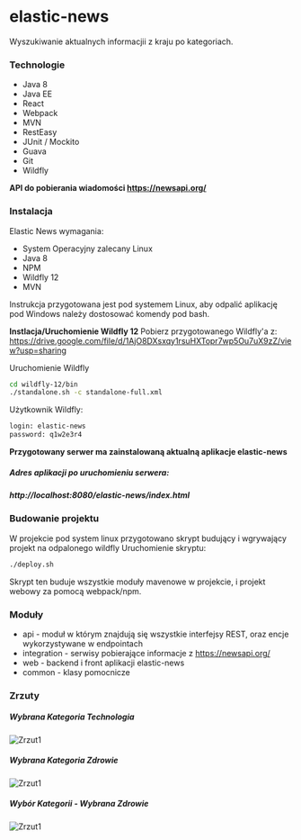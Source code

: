 # elastic-news
Wyszukiwanie aktualnych informacjii z kraju po kategoriach.

### Technologie
- Java 8
- Java EE
- React
- Webpack
- MVN
- RestEasy
- JUnit / Mockito
- Guava
- Git
- Wildfly

**API do pobierania wiadomości  https://newsapi.org/**

### Instalacja

Elastic News wymagania:
- System Operacyjny zalecany Linux
- Java 8
- NPM
- Wildfly 12
- MVN

Instrukcja przygotowana jest pod systemem Linux, aby odpalić aplikację pod Windows należy dostosować komendy pod bash.

**Instlacja/Uruchomienie Wildfly 12**
Pobierz przygotowanego Wildfly'a z:
https://drive.google.com/file/d/1AjO8DXsxqy1rsuHXTopr7wp5Ou7uX9zZ/view?usp=sharing

Uruchomienie Wildfly
```sh
cd wildfly-12/bin
./standalone.sh -c standalone-full.xml
```
Użytkownik Wildfly:
```sh
login: elastic-news
password: q1w2e3r4
```

**Przygotowany serwer ma zainstalowaną aktualną aplikacje elastic-news**

##### Adres aplikacji po uruchomieniu serwera:
##### http://localhost:8080/elastic-news/index.html


### Budowanie projektu
W projekcie pod system linux przygotowano skrypt budujący i wgrywający projekt na odpalonego wildfly
Uruchomienie skryptu:
```sh
./deploy.sh 
```
Skrypt ten buduje wszystkie moduły mavenowe w projekcie, i projekt webowy za pomocą webpack/npm.

### Moduły
- api - moduł w którym znajdują się wszystkie interfejsy REST, oraz encje wykorzystywane w endpointach
- integration - serwisy pobierające informacje z https://newsapi.org/
- web - backend i front aplikacji elastic-news
- common - klasy pomocnicze


### Zrzuty
##### Wybrana Kategoria Technologia
![Zrzut1](https://lh4.googleusercontent.com/DliU1SitDtCVW24d9ZkP4Wrr8lZpqvBQJW-mak7PhTCGRWJE6c4rKKn5Qa2ny_K3KXJraoR6M5EbkBA_oP5b=w2509-h1350-rw)

##### Wybrana Kategoria Zdrowie
![Zrzut1](https://lh3.googleusercontent.com/H6bNNRMtCdA8XWaEFg6vMB2Yeem4ZUvJCAGCos28QZ5atsS4cAGCR4XjhfKiz071hveTs54wvaAQeiC1bZrk=w2509-h854-rw)

##### Wybór Kategorii - Wybrana Zdrowie
![Zrzut1](https://lh3.googleusercontent.com/sy7fRnVFZ5BWO4vDCp2UB-VUTUiaxN7Qogv5QXjOyW_W0rWxXHTHkqreKl-7hn4up0jqS4hrMnIylPPiK_5i=w2509-h1350-rw)

